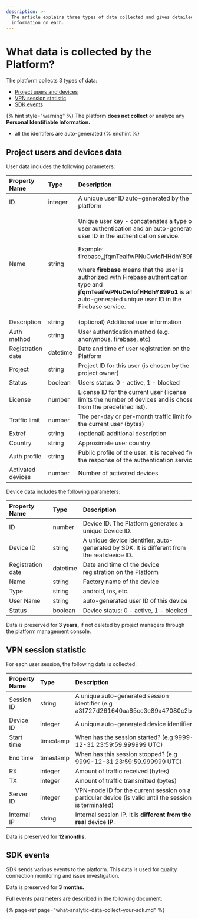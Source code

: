 ```yaml
---
description: >-
  The article explains three types of data collected and gives detailed
  information on each.
---
```


# What data is collected by the Platform?

The platform collects 3 types of data:

* [Project users and devices](what-data-collect-the-platform.md#project-users-and-devices-data)
* [VPN session statistic](what-data-collect-the-platform.md#vpn-session-statistic)
* [SDK events](what-data-collect-the-platform.md#sdk-events)

{% hint style="warning" %}
The platform **does not collect** or analyze any **Personal Identifiable Information.** 

* all the identifers are auto-generated
{% endhint %}

## Project users and devices data

User data includes the following parameters:

<table>
  <thead>
    <tr>
      <th style="text-align:left"><b>Property Name</b>
      </th>
      <th style="text-align:left"><b>Type</b>
      </th>
      <th style="text-align:left"><b>Description</b>
      </th>
    </tr>
  </thead>
  <tbody>
    <tr>
      <td style="text-align:left">ID</td>
      <td style="text-align:left">integer</td>
      <td style="text-align:left">A unique user ID auto-generated by the platform</td>
    </tr>
    <tr>
      <td style="text-align:left">Name</td>
      <td style="text-align:left">string</td>
      <td style="text-align:left">
        <p>Unique user key - concatenates a type of user authentication and an auto-generated
          user ID in the authentication service.</p>
        <p></p>
        <p>Example: firebase_jfqmTeaifwPNuOwIofHHdhY89Po1</p>
        <p></p>
        <p>where<em> </em><b>firebase</b> means that the user is authorized with Firebase
          authentication type and<em> </em><b>jfqmTeaifwPNuOwIofHHdhY89Po1</b> is
          an auto-generated unique user ID in the Firebase service.</p>
      </td>
    </tr>
    <tr>
      <td style="text-align:left">Description</td>
      <td style="text-align:left">string</td>
      <td style="text-align:left">(optional) Additional user information</td>
    </tr>
    <tr>
      <td style="text-align:left">Auth method</td>
      <td style="text-align:left">string</td>
      <td style="text-align:left">User authentication method (e.g. anonymous, firebase, etc)</td>
    </tr>
    <tr>
      <td style="text-align:left">Registration date</td>
      <td style="text-align:left">datetime</td>
      <td style="text-align:left">Date and time of user registration on the Platform</td>
    </tr>
    <tr>
      <td style="text-align:left">Project</td>
      <td style="text-align:left">string</td>
      <td style="text-align:left">Project ID for this user (is chosen by the project owner)</td>
    </tr>
    <tr>
      <td style="text-align:left">Status</td>
      <td style="text-align:left">boolean</td>
      <td style="text-align:left">Users status: 0 - active, 1 - blocked</td>
    </tr>
    <tr>
      <td style="text-align:left">License</td>
      <td style="text-align:left">number</td>
      <td style="text-align:left">License ID for the current user (license limits the number of devices
        and is chosen from the predefined list).</td>
    </tr>
    <tr>
      <td style="text-align:left">Traffic limit</td>
      <td style="text-align:left">number</td>
      <td style="text-align:left">The per-day or per-month traffic limit for the current user (bytes)</td>
    </tr>
    <tr>
      <td style="text-align:left">Extref</td>
      <td style="text-align:left">string</td>
      <td style="text-align:left">(optional) additional description</td>
    </tr>
    <tr>
      <td style="text-align:left">Country</td>
      <td style="text-align:left">string</td>
      <td style="text-align:left">Approximate user country</td>
    </tr>
    <tr>
      <td style="text-align:left">Auth profile</td>
      <td style="text-align:left">string</td>
      <td style="text-align:left">Public profile of the user. It is received from the response of the authentication
        service.</td>
    </tr>
    <tr>
      <td style="text-align:left">Activated devices</td>
      <td style="text-align:left">number</td>
      <td style="text-align:left">Number of activated devices</td>
    </tr>
  </tbody>
</table>

Device data includes the following parameters:

| **Property Name** | **Type** | **Description** |
| :--- | :--- | :--- |
| ID | number | Device ID. The Platform generates a unique Device ID. |
| Device ID | string | A unique device identifier, auto-generated by SDK. It is different from the real device ID. |
| Registration date | datetime | Date and time of the device registration on the Platform |
| Name | string | Factory name of the device |
| Type | string | android, ios, etc. |
| User Name | string | auto-generated user ID of this device |
| Status | boolean | Device status: 0 - active, 1 - blocked |

Data is preserved for **3 years,** if not deleted by project managers through the platform management console.

## VPN session statistic

For each user session, the following data is collected:

| **Property Name** | **Type** | **Description** |
| :--- | :--- | :--- |
| Session ID | string | A unique auto-generated session identifier \(e.g a3f727d261640aa65cc3c89a47080c2b\) |
| Device ID | integer | A unique auto-generated device identifier |
| Start time | timestamp | When has the session started? \(e.g 9999-12-31 23:59:59.999999 UTC\) |
| End time | timestamp | When has this session stopped? \(e.g 9999-12-31 23:59:59.999999 UTC\) |
| RX | integer | Amount of traffic received \(bytes\) |
| TX | integer | Amount of traffic transmitted \(bytes\) |
| Server ID | integer | VPN-node ID for the current session on a particular device \(is valid until the session is terminated\) |
| Internal IP | string | Internal session IP. It is **different** **from the real** device **IP**. |

Data is preserved for **12 months.**

## SDK events

SDK sends various events to the platform. This data is used for quality connection monitoring and issue investigation.  

Data is preserved for **3 months.**

Full events parameters are described in the following document:

{% page-ref page="what-analytic-data-collect-your-sdk.md" %}

